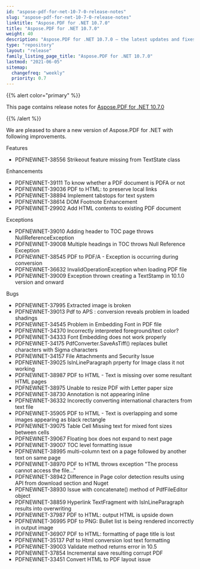 ```yaml
---
id: "aspose-pdf-for-net-10-7-0-release-notes"
slug: "aspose-pdf-for-net-10-7-0-release-notes"
linktitle: "Aspose.PDF for .NET 10.7.0"
title: "Aspose.PDF for .NET 10.7.0"
weight: 40
description: "Aspose.PDF for .NET 10.7.0 – the latest updates and fixes."
type: "repository"
layout: "release"
family_listing_page_title: "Aspose.PDF for .NET 10.7.0"
lastmod: "2021-06-05"
sitemap:
  changefreq: "weekly"
  priority: 0.7
---
```


{{% alert color="primary" %}}

This page contains release notes for [Aspose.PDF for .NET 10.7.0](https://releases.aspose.com/pdf/net/new-releases/aspose.pdf-for-.net-10.7.0/)

{{% /alert %}}

We are pleased to share a new version of Aspose.PDF for .NET with following improvements.

Features

- PDFNEWNET-38556 Strikeout feature missing from TextState class

Enhancements

- PDFNEWNET-39111 To know whether a PDF document is PDFA or not
- PDFNEWNET-39036 PDF to HTML: to preserve local links
- PDFNEWNET-38894 Implement tabstops for text system
- PDFNEWNET-38614 DOM Footnote Enhancement
- PDFNEWNET-29902 Add HTML contents to existing PDF document

Exceptions

- PDFNEWNET-39010 Adding header to TOC page throws NullReferenceException
- PDFNEWNET-39008 Multiple headings in TOC throws Null Reference Exception
- PDFNEWNET-38545 PDF to PDF/A - Exception is occurring during conversion
- PDFNEWNET-36632 InvalidOperationException when loading PDF file
- PDFNEWNET-39009 Exception thrown creating a TextStamp in 10.1.0 version and onward

Bugs

- PDFNEWNET-37995 Extracted image is broken
- PDFNEWNET-39013 Pdf to APS : conversion reveals problem in loaded shadings
- PDFNEWNET-34545 Problem in Embedding Font in PDF file
- PDFNEWNET-34370 Incorrectly interpreted foreground/text color?
- PDFNEWNET-34333 Font Embedding does not work properly
- PDFNEWNET-34175 PdfConverter.SaveAsTiff() replaces bullet characters with Sigma characters
- PDFNEWNET-34157 File Attachments and Security Issue
- PDFNEWNET-39025 IsInLineParagraph prperty for Image class it not working
- PDFNEWNET-38987 PDF to HTML - Text is missing over some resultant HTML pages
- PDFNEWNET-38975 Unable to resize PDF with Letter paper size
- PDFNEWNET-38730 Annotation is not appearing inline
- PDFNEWNET-36332 Incorectly converting international characters from text file
- PDFNEWNET-35905 PDF to HTML - Text is overlapping and some images appearing as black rectangle
- PDFNEWNET-39075 Table Cell Missing text for mixed font sizes between cells 
- PDFNEWNET-39067 Floating box does not expand to next page
- PDFNEWNET-39007 TOC level formatting issue
- PDFNEWNET-38995 multi-column text on a page followed by another text on same page
- PDFNEWNET-38970 PDF to HTML throws exception "The process cannot access the file..."
- PDFNEWNET-38942 Difference in Page color detection results using API from download section and Nuget
- PDFNEWNET-38930 Issue with concatenate() method of PdfFileEditor object
- PDFNEWNET-38859 Hyperlink TextFragment with IsInLineParagraph results into overwriting
- PDFNEWNET-37987 PDF to HTML: output HTML is upside down
- PDFNEWNET-36995 PDF to PNG: Bullet list is being rendered incorrectly in output image
- PDFNEWNET-36907 PDF to HTML: formatting of page title is lost
- PDFNEWNET-35137 Pdf to Html conversion lost text formatting
- PDFNEWNET-39003 Validate method returns error in 10.5
- PDFNEWNET-37854 Incremental save resulting corrupt PDF
- PDFNEWNET-33451 Convert HTML to PDF layout issue
